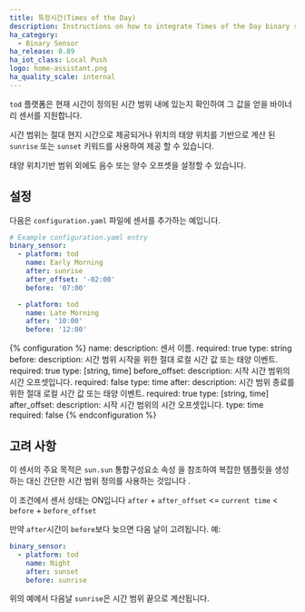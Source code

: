 ```yaml
---
title: 특정시간(Times of the Day)
description: Instructions on how to integrate Times of the Day binary sensors within Home Assistant.
ha_category:
  - Binary Sensor
ha_release: 0.89
ha_iot_class: Local Push
logo: home-assistant.png
ha_quality_scale: internal
---
```


`tod` 플랫폼은 현재 시간이 정의된 시간 범위 내에 있는지 확인하여 그 값을 얻을 바이너리 센서를 지원합니다.

시간 범위는 절대 현지 시간으로 제공되거나 위치의 태양 위치를 기반으로 계산 된 `sunrise` 또는 `sunset` 키워드를 사용하여 제공 할 수 있습니다.

태양 위치기반 범위 외에도 음수 또는 양수 오프셋을 설정할 수 있습니다.

## 설정 

다음은 `configuration.yaml` 파일에 센서를 추가하는 예입니다.

```yaml
# Example configuration.yaml entry
binary_sensor:
  - platform: tod
    name: Early Morning
    after: sunrise
    after_offset: '-02:00'
    before: '07:00'

  - platform: tod
    name: Late Morning
    after: '10:00'
    before: '12:00'
```

{% configuration %}
name:
  description: 센서 이름.
  required: true
  type: string
before:
  description: 시간 범위 시작을 위한 절대 로컬 시간 값 또는 태양 이벤트.
  required: true
  type: [string, time]
before_offset:
  description: 시작 시간 범위의 시간 오프셋입니다.
  required: false
  type: time
after:
  description: 시간 범위 종료를위한 절대 로컬 시간 값 또는 태양 이벤트.
  required: true
  type: [string, time]
after_offset:
  description: 시작 시간 범위의 시간 오프셋입니다.
  type: time
  required: false
{% endconfiguration %}

## 고려 사항 

이 센서의 주요 목적은 `sun.sun` 통합구성요소 속성 을 참조하여 복잡한 템플릿을 생성하는 대신 간단한 시간 범위 정의를 사용하는 것입니다 .

이 조건에서 센서 상태는 ON입니다 `after` + `after_offset` <= `current time` < `before` + `before_offset`

만약 `after`시간이 `before`보다 늦으면 다음 날이 고려됩니다. 예:

```yaml
binary_sensor:
  - platform: tod
    name: Night
    after: sunset
    before: sunrise
```

위의 예에서 다음날 `sunrise`은 시간 범위 끝으로 계산됩니다.